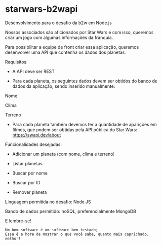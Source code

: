 # starwars-b2wapi

Desenvolvimento para o desafio da b2w em Node.js

Nossos associados são aficionados por Star Wars e com isso, queremos criar um jogo com algumas informações da franquia.


Para possibilitar a equipe de front criar essa aplicação, queremos desenvolver uma API que contenha os dados dos planetas.


Requisitos:

- A API deve ser REST

- Para cada planeta, os seguintes dados devem ser obtidos do banco de dados da aplicação, sendo inserido manualmente:


Nome

Clima

Terreno


- Para cada planeta também devemos ter a quantidade de aparições em filmes, que podem ser obtidas pela API pública do Star Wars: https://swapi.dev/about


Funcionalidades desejadas:

- Adicionar um planeta (com nome, clima e terreno)

- Listar planetas

- Buscar por nome

- Buscar por ID

- Remover planeta


Linguagem permitida no desafio: Node.JS


Bando de dados permitido: noSQL, preferencialmente MongoDB


E lembre-se!

    Um bom software é um software bem testado;
    Essa é a hora de mostrar o que você sabe, quanto mais caprichado, melhor!
